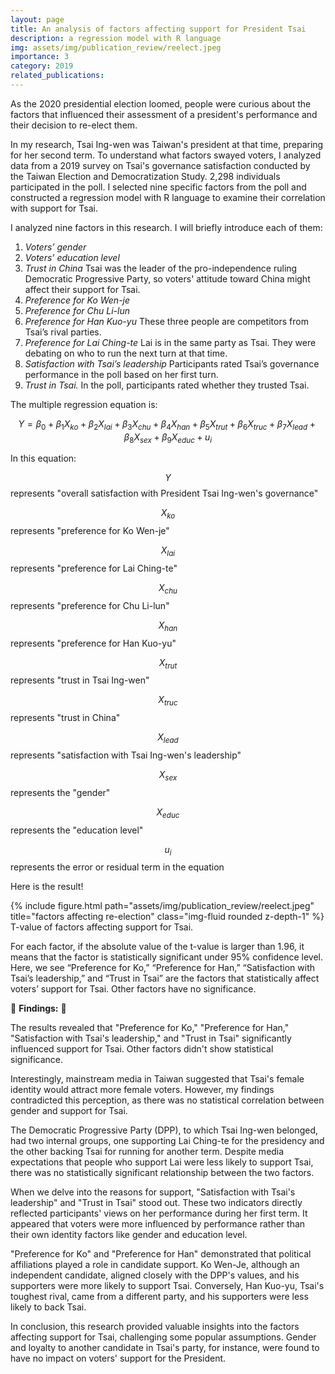 ```yaml
---
layout: page
title: An analysis of factors affecting support for President Tsai 
description: a regression model with R language
img: assets/img/publication_review/reelect.jpeg
importance: 3
category: 2019
related_publications: 
---
```


As the 2020 presidential election loomed, people were curious about the factors that influenced their assessment of a president's performance and their decision to re-elect them.

In my research, Tsai Ing-wen was Taiwan's president at that time, preparing for her second term. To understand what factors swayed voters, I analyzed data from a 2019 survey on Tsai's governance satisfaction conducted by the Taiwan Election and Democratization Study. 2,298 individuals participated in the poll. I selected nine specific factors from the poll and constructed a regression model with R language to examine their correlation with support for Tsai.

I analyzed nine factors in this research. I will briefly introduce each of them:
1. *Voters’ gender*
2. *Voters’ education level*
3. *Trust in China*
Tsai was the leader of the pro-independence ruling Democratic Progressive Party, so voters' attitude toward China might affect their support for Tsai.
4. *Preference for Ko Wen-je*
5. *Preference for Chu Li-lun*
6. *Preference for Han Kuo-yu*
These three people are competitors from Tsai’s rival parties.
8. *Preference for Lai Ching-te*
 Lai is in the same party as Tsai. They were debating on who to run the next turn at that time.
10. *Satisfaction with Tsai’s leadership*
Participants rated Tsai’s governance performance in the poll based on her first turn.
12. *Trust in Tsai.* 
In the poll, participants rated whether they trusted Tsai.

The multiple regression equation is:

$$Y = β_0 + β_1X_{ko} + β_2X_{lai} + β_3X_{chu} + β_4X_{han} + β_5X_{trut} + β_6X_{truc} + β_7X_{lead} + β_8X_{sex} + β_9X_{educ} + u_i$$

In this equation: 

$$Y$$ represents "overall satisfaction with President Tsai Ing-wen's governance"

$$X_{ko}$$ represents "preference for Ko Wen-je" 

$$X_{lai}$$ represents "preference for Lai Ching-te" 

$$X_{chu}$$ represents "preference for Chu Li-lun" 

$$X_{han}$$ represents "preference for Han Kuo-yu" 

$$X_{trut}$$ represents "trust in Tsai Ing-wen" 

$$X_{truc}$$ represents "trust in China" 

$$X_{lead}$$ represents "satisfaction with Tsai Ing-wen's leadership" 

$$X_{sex}$$ represents the "gender"

$$X_{educ}$$ represents the "education level"

$$u_{i}$$ represents the error or residual term in the equation

Here is the result!

<div class="row">
    <div class="col-sm mt-3 mt-md-0">
        {% include figure.html path="assets/img/publication_review/reelect.jpeg" title="factors affecting re-election" class="img-fluid rounded z-depth-1" %}
    </div>
</div>
<div class="caption">
    T-value of factors affecting support for Tsai.
</div>

For each factor, if the absolute value of the t-value is larger than 1.96, it means that the factor is statistically significant under 95% confidence level. Here, we see “Preference for Ko,” “Preference for Han,” “Satisfaction with Tsai’s leadership,” and “Trust in Tsai” are the factors that statistically affect voters’ support for Tsai. Other factors have no significance.

🌸 **Findings:** 🌸

The results revealed that "Preference for Ko," "Preference for Han," "Satisfaction with Tsai's leadership," and "Trust in Tsai" significantly influenced support for Tsai. Other factors didn't show statistical significance.

Interestingly, mainstream media in Taiwan suggested that Tsai's female identity would attract more female voters. However, my findings contradicted this perception, as there was no statistical correlation between gender and support for Tsai.

The Democratic Progressive Party (DPP), to which Tsai Ing-wen belonged, had two internal groups, one supporting Lai Ching-te for the presidency and the other backing Tsai for running for another term. Despite media expectations that people who support Lai were less likely to support Tsai, there was no statistically significant relationship between the two factors. 

When we delve into the reasons for support, "Satisfaction with Tsai's leadership" and "Trust in Tsai" stood out. These two indicators directly reflected participants' views on her performance during her first term. It appeared that voters were more influenced by performance rather than their own identity factors like gender and education level.

"Preference for Ko" and "Preference for Han" demonstrated that political affiliations played a role in candidate support. Ko Wen-Je, although an independent candidate, aligned closely with the DPP's values, and his supporters were more likely to support Tsai. Conversely, Han Kuo-yu, Tsai's toughest rival, came from a different party, and his supporters were less likely to back Tsai.

In conclusion, this research provided valuable insights into the factors affecting support for Tsai, challenging some popular assumptions. Gender and loyalty to another candidate in Tsai's party, for instance, were found to have no impact on voters' support for the President.
